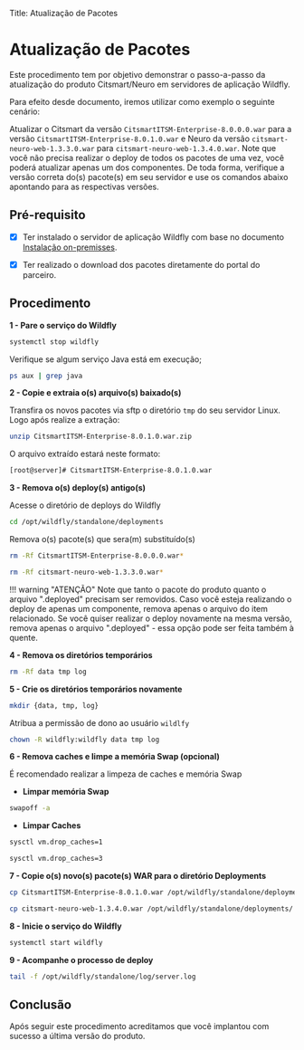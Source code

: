 Title: Atualização de Pacotes

# Atualização de Pacotes

Este procedimento tem por objetivo demonstrar o passo-a-passo da atualização do produto Citsmart/Neuro em servidores de aplicação Wildfly.

Para efeito desde documento, iremos utilizar como exemplo o seguinte cenário:

Atualizar o Citsmart da versão `CitsmartITSM-Enterprise-8.0.0.0.war` para a versão `CitsmartITSM-Enterprise-8.0.1.0.war` e Neuro da versão `citsmart-neuro-web-1.3.3.0.war` para `citsmart-neuro-web-1.3.4.0.war`. Note que você não precisa realizar o deploy de todos os pacotes de uma vez, você poderá atualizar apenas um dos componentes. De toda forma, verifique a versão correta do(s) pacote(s) em seu servidor e use os comandos abaixo apontando para as respectivas versões.

## Pré-requisito

- [X] Ter instalado o servidor de aplicação Wildfly com base no documento [Instalação on-premisses][1].

- [X] Ter realizado o download dos pacotes diretamente do portal do parceiro.

## Procedimento

**1 - Pare o serviço do Wildfly**

```sh
systemctl stop wildfly
```

Verifique se algum serviço Java está em execução;

```sh
ps aux | grep java
```

**2 - Copie e extraia o(s) arquivo(s) baixado(s)**

Transfira os novos pacotes via sftp o diretório `tmp` do seu servidor Linux. Logo após realize a extração:

```sh
unzip CitsmartITSM-Enterprise-8.0.1.0.war.zip
```
O arquivo extraído estará neste formato:

```sh
[root@server]# CitsmartITSM-Enterprise-8.0.1.0.war
```

**3 - Remova o(s) deploy(s) antigo(s)**

Acesse o diretório de deploys do Wildfly

```sh
cd /opt/wildfly/standalone/deployments
```

Remova o(s) pacote(s) que sera(m) substituído(s)

```sh
rm -Rf CitsmartITSM-Enterprise-8.0.0.0.war*
```

```sh
rm -Rf citsmart-neuro-web-1.3.3.0.war*
```

!!! warning "ATENÇÃO"
    Note que tanto o pacote do produto quanto o arquivo ".deployed" precisam ser removidos. Caso você esteja realizando o deploy de apenas um componente, remova apenas o arquivo do item relacionado. Se você quiser realizar o deploy novamente na mesma versão, remova apenas o arquivo ".deployed" - essa opção pode ser feita também à quente.

**4 - Remova os diretórios temporários**

```sh
rm -Rf data tmp log
```

**5 - Crie os diretórios temporários novamente**

```sh
mkdir {data, tmp, log}
```

Atribua a permissão de dono ao usuário `wildlfy`

```sh
chown -R wildfly:wildfly data tmp log
```
**6 - Remova caches e limpe a memória Swap (opcional)**

É recomendado realizar a limpeza de caches e memória Swap

 - **Limpar memória Swap**

```sh
swapoff -a
```

- **Limpar Caches**

```sh
sysctl vm.drop_caches=1
```

```sh
sysctl vm.drop_caches=3
```

**7 - Copie o(s) novo(s) pacote(s) WAR para o diretório Deployments**

```sh
cp CitsmartITSM-Enterprise-8.0.1.0.war /opt/wildfly/standalone/deployments/
```

```sh
cp citsmart-neuro-web-1.3.4.0.war /opt/wildfly/standalone/deployments/
```

**8 - Inicie o serviço do Wildfly**

```sh
systemctl start wildfly
```

**9 - Acompanhe o processo de deploy**

```sh
tail -f /opt/wildfly/standalone/log/server.log
```

## Conclusão

Após seguir este procedimento acreditamos que você implantou com sucesso a última versão do produto.


[1]:https://docs.citsmart.com/pt-br/citsmart-platform-9/get-started/installation-and-upgrade/overview.html

